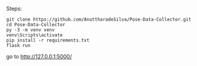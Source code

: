 Steps:

````
git clone https://github.com/AnuttharadeSilva/Pose-Data-Collector.git
cd Pose-Data-Collector
py -3 -m venv venv
venv\Scripts\activate
pip install -r requirements.txt
flask run
````
go to http://127.0.0.1:5000/

